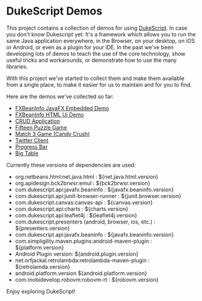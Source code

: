 <!-- Make sure you edit the right README.md or your changes are lost. 
The original (template) file is in /src/docs/ directory. also make sure to build after changing this file. 
This will update the README.md in root dir.-->
# DukeScript Demos

This project contains a collection of demos for using [DukeScript](https://dukescript.com).
In case you don't know Dukescript yet: It's a framework which allows you to run the same Java application everywhere,
in the Browser, on your desktop, on iOS or Android, or even as a plugin for your IDE.
In the past we've been developing lots of demos to teach the use of the core technology,
show useful tricks and workarounds, or demonstrate how to use the many libraries. 


With this project we've started to collect them and make them available 
from a single place, to make it easier for us to maintain and for you to
find. 

Here are the demos we've collected so far:

- [FXBeanInfo JavaFX Embedded Demo](https://github.com/dukescript/dukescript-demos/tree/master/beaninfo-embedded)
- [FXBeanInfo HTML Ui Demo](https://github.com/dukescript/dukescript-demos/tree/master/beaninfo-demo)
- [CRUD Application](https://github.com/dukescript/dukescript-demos/tree/master/crud)
- [Fifteen Puzzle Game](https://github.com/dukescript/dukescript-demos/tree/master/fifteen)
- [Match 3 Game (Candy Crush)](https://github.com/dukescript/dukescript-demos/tree/master/match3)
- [Twitter Client](https://github.com/dukescript/dukescript-demos/tree/master/twitter)
- [Progress Bar](https://github.com/dukescript/dukescript-demos/tree/master/progressbar)
- [Big Table](https://github.com/dukescript/dukescript-demos/tree/master/bigtable)

Currently these versions of dependencies are used:

- org.netbeans.html:net.java.html : ${net.java.html.version}
- org.apidesign.bck2brwsr:emul : ${bck2brwsr.version}
- com.dukescript.api:javafx.beaninfo : ${javafx.beaninfo.version}
- com.dukescript.api:junit-browser-runner : ${junit.browser.version}
- com.dukescript.canvas:canvas-api : ${canvas.version}
- com.dukescript.api:charts : ${charts.version}
- com.dukescript.api:leaflet4j : ${leaflet4j.version}
- com.dukescript.presenters (android, browser, ios, etc.) : ${presenters.version}
- com.dukescript.api:javafx.beaninfo  : ${javafx.beaninfo.version}
- com.simpligility.maven.plugins:android-maven-plugin : ${platform.version}
- Android Plugin version: ${android.plugin.version}
- net.orfjackal.retrolambda:retrolambda-maven-plugin : ${retrolamda.version}
- android.platform.version ${android.platform.version}
- com.mobidevelop.robovm:robovm-rt : ${robovm.version}

Enjoy exploring DukeScript!


